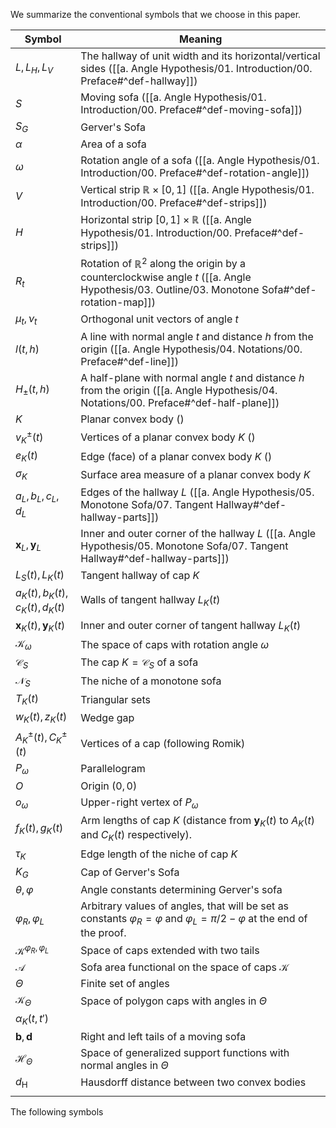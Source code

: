 We summarize the conventional symbols that we choose in this paper. 

| Symbol                               | Meaning                                                                                                                                               |
| ------------------------------------ | ----------------------------------------------------------------------------------------------------------------------------------------------------- |
| $L, L_H, L_V$                        | The hallway of unit width and its horizontal/vertical sides ([[a. Angle Hypothesis/01. Introduction/00. Preface#^def-hallway]])                       |
| $S$                                  | Moving sofa ([[a. Angle Hypothesis/01. Introduction/00. Preface#^def-moving-sofa]])                                                                   |
| $S_G$                                | Gerver's Sofa                                                                                                                                         |
| $\alpha$                             | Area of a sofa                                                                                                                                        |
| $\omega$                             | Rotation angle of a sofa ([[a. Angle Hypothesis/01. Introduction/00. Preface#^def-rotation-angle]])                                                   |
| $V$                                  | Vertical strip $\mathbb{R} \times [0, 1]$ ([[a. Angle Hypothesis/01. Introduction/00. Preface#^def-strips]])                                          |
| $H$                                  | Horizontal strip $[0, 1] \times \mathbb{R}$ ([[a. Angle Hypothesis/01. Introduction/00. Preface#^def-strips]])                                        |
| $R_t$                                | Rotation of $\mathbb{R}^2$ along the origin by a counterclockwise angle $t$ ([[a. Angle Hypothesis/03. Outline/03. Monotone Sofa#^def-rotation-map]]) |
| $\mu_t, \nu_t$                       | Orthogonal unit vectors of angle $t$                                                                                                                  |
| $l(t, h)$                            | A line with normal angle $t$ and distance $h$ from the origin ([[a. Angle Hypothesis/04. Notations/00. Preface#^def-line]])                           |
| $H_{\pm}(t, h)$                      | A half-plane with normal angle $t$ and distance $h$ from the origin ([[a. Angle Hypothesis/04. Notations/00. Preface#^def-half-plane]])               |
| $K$                                  | Planar convex body ()                                                                                                                                 |
| $v_K^{\pm}(t)$                       | Vertices of a planar convex body $K$ ()                                                                                                               |
| $e_K(t)$                             | Edge (face) of a planar convex body $K$ ()                                                                                                            |
| $\sigma_K$                           | Surface area measure of a planar convex body $K$                                                                                                      |
| $a_L, b_L, c_L, d_L$                 | Edges of the hallway $L$ ([[a. Angle Hypothesis/05. Monotone Sofa/07. Tangent Hallway#^def-hallway-parts]])                                           |
| $\mathbf{x}_L, \mathbf{y}_L$         | Inner and outer corner of the hallway $L$ ([[a. Angle Hypothesis/05. Monotone Sofa/07. Tangent Hallway#^def-hallway-parts]])                          |
| $L_S(t), L_K(t)$                     | Tangent hallway of cap $K$                                                                                                                            |
| $a_K(t), b_K(t), c_K(t), d_K(t)$     | Walls of tangent hallway $L_K(t)$                                                                                                                     |
| $\mathbf{x}_K(t), \mathbf{y}_K(t)$   | Inner and outer corner of tangent hallway $L_K(t)$                                                                                                    |
| $\mathcal{K}_{\omega}$               | The space of caps with rotation angle $\omega$                                                                                                        |
| $\mathcal{C}_S$                     | The cap $K = \mathcal{C}_S$ of a sofa                                                                                                                |
| $\mathcal{N}_S$                     | The niche of a monotone sofa                                                                                                                          |
| $T_K(t)$                             | Triangular sets                                                                                                                                       |
| $w_K(t), z_K(t)$                     | Wedge gap                                                                                                                                             |
| $A_K^\pm(t), C_K^\pm(t)$             | Vertices of a cap (following Romik)                                                                                                                   |
| $P_\omega$                           | Parallelogram                                                                                                                                         |
| $O$                                  | Origin $(0, 0)$                                                                                                                                       |
| $o_\omega$                           | Upper-right vertex of $P_\omega$                                                                                                                      |
| $f_K(t), g_K(t)$                     | Arm lengths of cap $K$ (distance from $\mathbf{y}_K(t)$ to $A_K(t)$ and $C_K(t)$ respectively).                                                       |
| $\tau_K$                             | Edge length of the niche of cap $K$                                                                                                                   |
| $K_G$                                | Cap of Gerver's Sofa                                                                                                                                  |
| $\theta, \varphi$                    | Angle constants determining Gerver's sofa                                                                                                             |
| $\varphi_R, \varphi_L$               | Arbitrary values of angles, that will be set as constants $\varphi_R = \varphi$ and $\varphi_L = \pi/2 - \varphi$ at the end of the proof.            |
| $\mathcal{K}^{\varphi_R, \varphi_L}$ | Space of caps extended with two tails                                                                                                                 |
| $\mathcal{A}$                        | Sofa area functional on the space of caps $\mathcal{K}$                                                                                               |
| $\Theta$                             | Finite set of angles                                                                                                                                  |
| $\mathcal{K}_\Theta$                 | Space of polygon caps with angles in $\Theta$                                                                                                         |
| $\alpha_K(t, t')$                    |                                                                                                                                                       |
| $\mathbf{b}, \mathbf{d}$             | Right and left tails of a moving sofa                                                                                                                 |
| $\mathcal{H}_\Theta$                 | Space of generalized support functions with normal angles in $\Theta$                                                                                 |
| $d_{\text{H}}$                       | Hausdorff distance between two convex bodies                                                                                                          |
|                                      |                                                                                                                                                       |

The following symbols 

